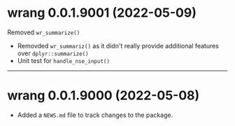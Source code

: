 # wrang 0.0.1.9001 (2022-05-09)

Removed `wr_summarize()`

- Removded `wr_summariz()` as it didn't really provide additional features over `dplyr::summarize()`
- Unit test for `handle_nse_input()`

----------

# wrang 0.0.1.9000 (2022-05-08)

- Added a `NEWS.md` file to track changes to the package.
